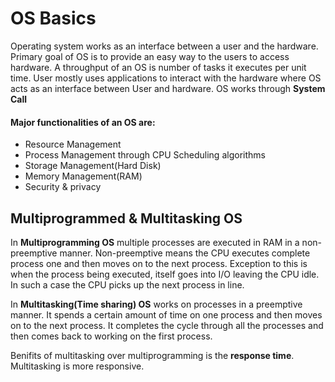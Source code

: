 # OS Basics

Operating system works as an interface between a user and the hardware. Primary goal of OS is to provide an easy way to the users to access hardware. 
A throughput of an OS is number of tasks it executes per unit time. User mostly uses applications to interact with the hardware where OS acts as an interface between User and hardware. OS works through **System Call**

#### Major functionalities of an OS are:
 - Resource Management
 - Process Management through CPU Scheduling algorithms
 - Storage Management(Hard Disk)
 - Memory Management(RAM)
 - Security & privacy
 
## Multiprogrammed & Multitasking OS
In **Multiprogramming OS** multiple processes are executed in RAM in a non-preemptive manner. Non-preemptive means the CPU executes complete process one and then moves on to the next process. Exception to this is when the process being executed, itself goes into I/O leaving the CPU idle. In such a case the CPU picks up the next process in line.

In **Multitasking(Time sharing) OS** works on processes in a preemptive manner. It spends a certain amount of time on one process and then moves on to the next process. It completes the cycle through all the processes and then comes back to working on the first process.

Benifits of multitasking over multiprogramming is the **response time**. Multitasking is more responsive. 

